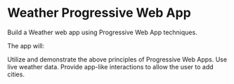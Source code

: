 # Weather Progressive Web App

Build a Weather web app using Progressive Web App techniques. 

The app will:

Utilize and demonstrate the above principles of Progressive Web Apps.
Use live weather data.
Provide app-like interactions to allow the user to add cities.